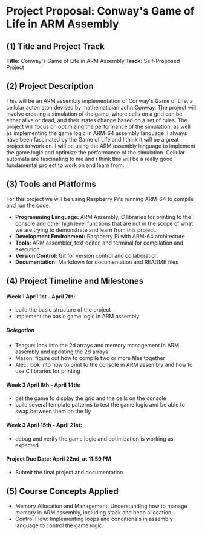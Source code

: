 # Project Proposal: Conway's Game of Life in ARM Assembly

## (1) Title and Project Track
**Title:** Conway's Game of Life in ARM Assembly
**Track:** Self-Proposed Project

## (2) Project Description
This will be an ARM assembly implementation of Conway's Game of Life, a cellular automaton devised by mathematician John Conway. The project will involve creating a simulation of the game, where cells on a grid can be either alive or dead, and their states change based on a set of rules. The project will focus on optimizing the performance of the simulation, as well as implementing the game logic in ARM-64 assembly language.
I always have been fascinated by the Game of Life and I think it will be a great project to work on. I will be using the ARM assembly language to implement the game logic and optimize the performance of the simulation. Cellular automata are fascinating to me and i think this will be a really good fundamental project to work on and learn from.

## (3) Tools and Platforms
For this project we will be using Raspberry Pi's running ARM-64 to compile and run the code.
- **Programming Language:** ARM Assembly, C libraries for printing to the console and other high level functions that are not in the scope of what we are trying to demonstrate and learn from this project.
- **Development Environment:** Raspberry Pi with ARM-64 architecture
- **Tools:** ARM assembler, text editor, and terminal for compilation and execution
- **Version Control:** Git for version control and collaboration
- **Documentation:** Markdown for documentation and README files


## (4) Project Timeline and Milestones
#### **Week 1 April 1st - April 7th:**
- build the basic structure of the project
- implement the basic game logic in ARM assembly
##### Delegation 
- Teague: look into the 2d arrays and memory management in ARM assembly and updating the 2d arrays
- Mason: figure out how to compile two or more files together
- Alec: look into how to print to the console in ARM assembly and how to use C libraries for printing

#### **Week 2 April 8th - April 14th:**
- get the game to display the grid and the cells on the console 
- build several template patterns to test the game logic and be able to swap between them on the fly

#### **Week 3 April 15th - April 21st:**
- debug and verify the game logic and optimization is working as expected

#### **Project Due Date:** April 22nd, at 11:59 PM
- Submit the final project and documentation


## (5) Course Concepts Applied
- Memory Allocation and Management: Understanding how to manage memory in ARM assembly, including stack and heap allocation.
- Control Flow: Implementing loops and conditionals in assembly language to control the game logic.


